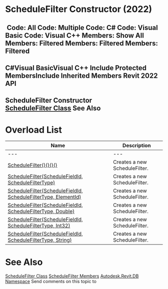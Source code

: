 # ScheduleFilter Constructor (2022)

﻿
 Code: All Code: Multiple Code: C# Code: Visual Basic Code: Visual C++  Members: Show All Members: Filtered Members: Filtered Members: Filtered   
---  
C#Visual BasicVisual C++
Include Protected MembersInclude Inherited Members
Revit 2022 API  
---  
ScheduleFilter Constructor   
[ScheduleFilter Class](a5dfec9f-1efd-b507-d079-eabcbf5032f8.md "ScheduleFilter Class") See Also  
---  
# Overload List
| Name | Description |
| --- | --- |
| --- | --- | --- |
| [ScheduleFilter()()()()](aa3c48a1-94c7-a3dd-1b20-faa87fe1a23e.md "ScheduleFilter Constructor") | Creates a new ScheduleFilter. |
| [ScheduleFilter(ScheduleFieldId, ScheduleFilterType)](cdde2306-7abe-15d5-dc37-39b23f916dbd.md "ScheduleFilter Constructor \(ScheduleFieldId, ScheduleFilterType\)") | Creates a new ScheduleFilter. |
| [ScheduleFilter(ScheduleFieldId, ScheduleFilterType, ElementId)](4ac7ace5-54dd-ef66-3e7d-b9503c5a7f75.md "ScheduleFilter Constructor \(ScheduleFieldId, ScheduleFilterType, ElementId\)") | Creates a new ScheduleFilter. |
| [ScheduleFilter(ScheduleFieldId, ScheduleFilterType, Double)](1eedd87b-7ab3-e586-411d-241c5fa15eca.md "ScheduleFilter Constructor \(ScheduleFieldId, ScheduleFilterType, Double\)") | Creates a new ScheduleFilter. |
| [ScheduleFilter(ScheduleFieldId, ScheduleFilterType, Int32)](979e8984-99f3-587c-648d-9dd21db7ef90.md "ScheduleFilter Constructor \(ScheduleFieldId, ScheduleFilterType, Int32\)") | Creates a new ScheduleFilter. |
| [ScheduleFilter(ScheduleFieldId, ScheduleFilterType, String)](6ec07804-d396-ad9b-d0b8-08b37b3b9ae7.md "ScheduleFilter Constructor \(ScheduleFieldId, ScheduleFilterType, String\)") | Creates a new ScheduleFilter. |

# See Also
[ScheduleFilter Class](a5dfec9f-1efd-b507-d079-eabcbf5032f8.md "ScheduleFilter Class")
[ScheduleFilter Members](2c2fc999-859e-169b-d958-ee248d9d74b7.md "ScheduleFilter Members")
[Autodesk.Revit.DB Namespace](87546ba7-461b-c646-cbb1-2cb8f5bff8b2.md "Autodesk.Revit.DB Namespace")
Send comments on this topic to 